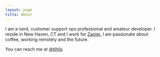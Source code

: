 ```yaml
---
layout: page
title: About
---
```


I am a nerd, customer support ops professional and amateur developer. I reside in New Haven, CT and I work for [Zapier.](www.zapier.com/about) I am passionate about coffee, working remotely and the future.

You can reach me at [@tjhils](twitter.com/tjhils)
